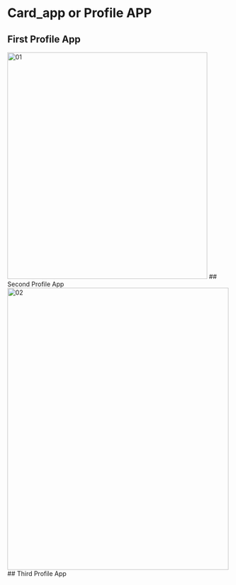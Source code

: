 # Card_app or Profile APP
## First Profile App
<img width="451" height="512" alt="01" src="https://github.com/user-attachments/assets/852fce80-9324-4832-9206-f0eb71e598d7" />
## Second Profile App
<img width="499" height="637" alt="02" src="https://github.com/user-attachments/assets/5fe57fd6-3a3c-41b2-a09c-2afe016ffb50" />
## Third Profile App
